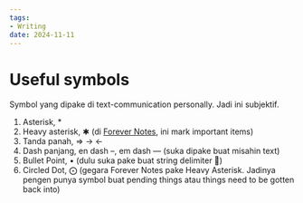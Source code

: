 ```yaml
---
tags:
- Writing
date: 2024-11-11
---
```


# Useful symbols

Symbol yang dipake di text-communication personally. Jadi ini subjektif.

1. Asterisk, *
2. Heavy asterisk, ✱ (di [Forever Notes](https://www.myforevernotes.com/docs/the-heavy-asterisk), ini mark important items)
3. Tanda panah, ⇒ → ←
4. Dash panjang, en dash –, em dash — (suka dipake buat misahin text)
5. Bullet Point, • (dulu suka pake buat string delimiter 🤣)
6. Circled Dot, ⨀ (gegara Forever Notes pake Heavy Asterisk. Jadinya pengen punya symbol buat pending things atau things need to be gotten back into)
